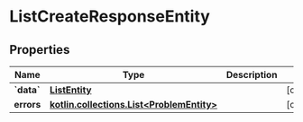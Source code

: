 
# ListCreateResponseEntity

## Properties
Name | Type | Description | Notes
------------ | ------------- | ------------- | -------------
**&#x60;data&#x60;** | [**ListEntity**](ListEntity.md) |  |  [optional]
**errors** | [**kotlin.collections.List&lt;ProblemEntity&gt;**](ProblemEntity.md) |  |  [optional]



